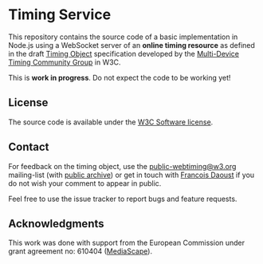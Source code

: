 # Timing Service

This repository contains the source code of a basic implementation in Node.js using a WebSocket server of an **online timing resource** as defined in the draft [Timing Object](http://webtiming.github.io/timingobject/) specification developed by the [Multi-Device Timing Community Group](http://www.w3.org/Community/webtiming) in W3C.

This is **work in progress**. Do not expect the code to be working yet!

## License

The source code is available under the <a href="http://www.w3.org/Consortium/Legal/2002/copyright-software-20021231">W3C Software license</a>.</p>

## Contact

For feedback on the timing object, use the [public-webtiming@w3.org](mailto:public-webtiming@w3.org) mailing-list (with [public archive](http://lists.w3.org/Archives/Public/public-webtiming/)) or get in touch with [Francois Daoust](mailto:fd@w3.org) if you do not wish your comment to appear in public.

Feel free to use the issue tracker to report bugs and feature requests.

## Acknowledgments

This work was done with support from the European Commission under grant agreement no: 610404 ([MediaScape](http://www.mediascapeproject.eu/)).